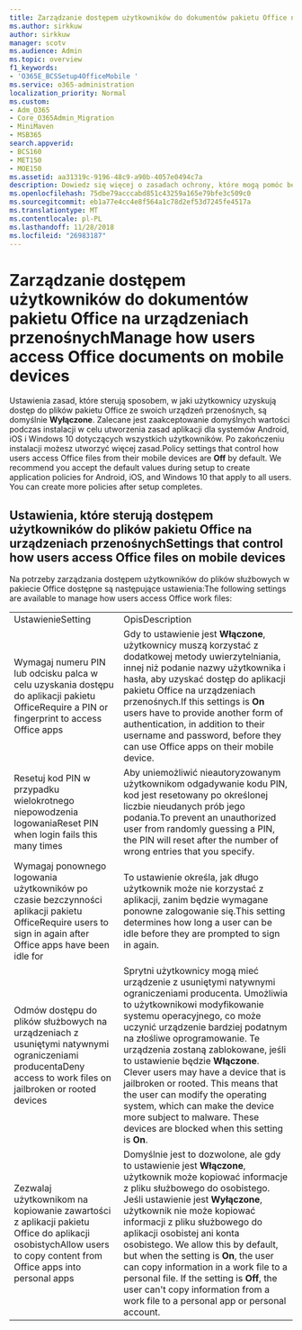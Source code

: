 ```yaml
---
title: Zarządzanie dostępem użytkowników do dokumentów pakietu Office na urządzeniach przenośnych
ms.author: sirkkuw
author: sirkkuw
manager: scotv
ms.audience: Admin
ms.topic: overview
f1_keywords:
- 'O365E_BCSSetup4OfficeMobile '
ms.service: o365-administration
localization_priority: Normal
ms.custom:
- Adm_O365
- Core_O365Admin_Migration
- MiniMaven
- MSB365
search.appverid:
- BCS160
- MET150
- MOE150
ms.assetid: aa31319c-9196-48c9-a90b-4057e0494c7a
description: Dowiedz się więcej o zasadach ochrony, które mogą pomóc bezpiecznego dostępu do aplikacji pakietu Office z urządzeń przenośnych.
ms.openlocfilehash: 75dbe79acccabd851c43259a165e79bfe3c509c0
ms.sourcegitcommit: eb1a77e4cc4e8f564a1c78d2ef53d7245fe4517a
ms.translationtype: MT
ms.contentlocale: pl-PL
ms.lasthandoff: 11/28/2018
ms.locfileid: "26983187"
---
```

# <a name="manage-how-users-access-office-documents-on-mobile-devices"></a><span data-ttu-id="b4757-103">Zarządzanie dostępem użytkowników do dokumentów pakietu Office na urządzeniach przenośnych</span><span class="sxs-lookup"><span data-stu-id="b4757-103">Manage how users access Office documents on mobile devices</span></span>

 <span data-ttu-id="b4757-p101">Ustawienia zasad, które sterują sposobem, w jaki użytkownicy uzyskują dostęp do plików pakietu Office ze swoich urządzeń przenośnych, są domyślnie **Wyłączone**. Zalecane jest zaakceptowanie domyślnych wartości podczas instalacji w celu utworzenia zasad aplikacji dla systemów Android, iOS i Windows 10 dotyczących wszystkich użytkowników. Po zakończeniu instalacji możesz utworzyć więcej zasad.</span><span class="sxs-lookup"><span data-stu-id="b4757-p101">Policy settings that control how users access Office files from their mobile devices are **Off** by default. We recommend you accept the default values during setup to create application policies for Android, iOS, and Windows 10 that apply to all users. You can create more policies after setup completes.</span></span> 
  
## <a name="settings-that-control-how-users-access-office-files-on-mobile-devices"></a><span data-ttu-id="b4757-107">Ustawienia, które sterują dostępem użytkowników do plików pakietu Office na urządzeniach przenośnych</span><span class="sxs-lookup"><span data-stu-id="b4757-107">Settings that control how users access Office files on mobile devices</span></span>

<span data-ttu-id="b4757-108">Na potrzeby zarządzania dostępem użytkowników do plików służbowych w pakiecie Office dostępne są następujące ustawienia:</span><span class="sxs-lookup"><span data-stu-id="b4757-108">The following settings are available to manage how users access Office work files:</span></span>
  
|||
|:-----|:-----|
|<span data-ttu-id="b4757-109">Ustawienie</span><span class="sxs-lookup"><span data-stu-id="b4757-109">Setting</span></span>  <br/> |<span data-ttu-id="b4757-110">Opis</span><span class="sxs-lookup"><span data-stu-id="b4757-110">Description</span></span>  <br/> |
|<span data-ttu-id="b4757-111">Wymagaj numeru PIN lub odcisku palca w celu uzyskania dostępu do aplikacji pakietu Office</span><span class="sxs-lookup"><span data-stu-id="b4757-111">Require a PIN or fingerprint to access Office apps</span></span>  <br/> |<span data-ttu-id="b4757-112">Gdy to ustawienie jest **Włączone**, użytkownicy muszą korzystać z dodatkowej metody uwierzytelniania, innej niż podanie nazwy użytkownika i hasła, aby uzyskać dostęp do aplikacji pakietu Office na urządzeniach przenośnych.</span><span class="sxs-lookup"><span data-stu-id="b4757-112">If this settings is **On** users have to provide another form of authentication, in addition to their username and password, before they can use Office apps on their mobile device.</span></span>  <br/> |
|<span data-ttu-id="b4757-113">Resetuj kod PIN w przypadku wielokrotnego niepowodzenia logowania</span><span class="sxs-lookup"><span data-stu-id="b4757-113">Reset PIN when login fails this many times</span></span>  <br/> |<span data-ttu-id="b4757-114">Aby uniemożliwić nieautoryzowanym użytkownikom odgadywanie kodu PIN, kod jest resetowany po określonej liczbie nieudanych prób jego podania.</span><span class="sxs-lookup"><span data-stu-id="b4757-114">To prevent an unauthorized user from randomly guessing a PIN, the PIN will reset after the number of wrong entries that you specify.</span></span>  <br/> |
|<span data-ttu-id="b4757-115">Wymagaj ponownego logowania użytkowników po czasie bezczynności aplikacji pakietu Office</span><span class="sxs-lookup"><span data-stu-id="b4757-115">Require users to sign in again after Office apps have been idle for</span></span>  <br/> |<span data-ttu-id="b4757-116">To ustawienie określa, jak długo użytkownik może nie korzystać z aplikacji, zanim będzie wymagane ponowne zalogowanie się.</span><span class="sxs-lookup"><span data-stu-id="b4757-116">This setting determines how long a user can be idle before they are prompted to sign in again.</span></span>  <br/> |
|<span data-ttu-id="b4757-117">Odmów dostępu do plików służbowych na urządzeniach z usuniętymi natywnymi ograniczeniami producenta</span><span class="sxs-lookup"><span data-stu-id="b4757-117">Deny access to work files on jailbroken or rooted devices</span></span>  <br/> |<span data-ttu-id="b4757-p102">Sprytni użytkownicy mogą mieć urządzenie z usuniętymi natywnymi ograniczeniami producenta. Umożliwia to użytkownikowi modyfikowanie systemu operacyjnego, co może uczynić urządzenie bardziej podatnym na złośliwe oprogramowanie. Te urządzenia zostaną zablokowane, jeśli to ustawienie będzie **Włączone**.  </span><span class="sxs-lookup"><span data-stu-id="b4757-p102">Clever users may have a device that is jailbroken or rooted. This means that the user can modify the operating system, which can make the device more subject to malware. These devices are blocked when this setting is **On**.  </span></span><br/> |
|<span data-ttu-id="b4757-121">Zezwalaj użytkownikom na kopiowanie zawartości z aplikacji pakietu Office do aplikacji osobistych</span><span class="sxs-lookup"><span data-stu-id="b4757-121">Allow users to copy content from Office apps into personal apps</span></span>  <br/> |<span data-ttu-id="b4757-p103">Domyślnie jest to dozwolone, ale gdy to ustawienie jest **Włączone**, użytkownik może kopiować informacje z pliku służbowego do osobistego. Jeśli ustawienie jest **Wyłączone**, użytkownik nie może kopiować informacji z pliku służbowego do aplikacji osobistej ani konta osobistego.  </span><span class="sxs-lookup"><span data-stu-id="b4757-p103">We allow this by default, but when the setting is **On**, the user can copy information in a work file to a personal file. If the setting is **Off**, the user can't copy information from a work file to a personal app or personal account.  </span></span><br/> |
   

